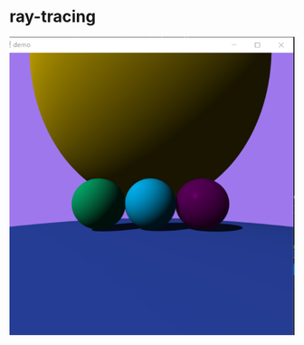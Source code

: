 # ray-tracing
![just before we do it](https://github.com/infinityyf/ray-tracing/blob/shadoe_phong%26lambert/test1.PNG)
